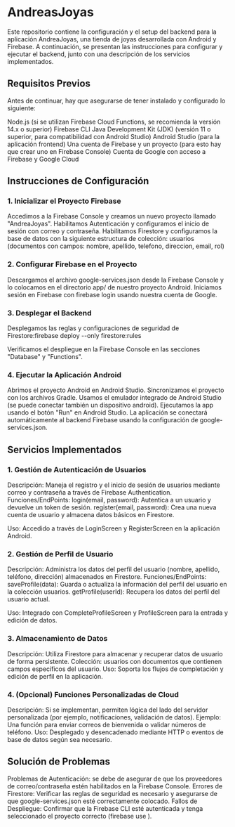 # AndreasJoyas # 

Este repositorio contiene la configuración y el setup del backend para la aplicación AndreaJoyas, una tienda de joyas desarrollada con Android y Firebase. A continuación, se presentan las instrucciones para configurar y ejecutar el backend, junto con una descripción de los servicios implementados.

## Requisitos Previos ##

Antes de continuar, hay que asegurarse de tener instalado y configurado lo siguiente:

Node.js (si se utilizan Firebase Cloud Functions, se recomienda la versión 14.x o superior)
Firebase CLI
Java Development Kit (JDK) (versión 11 o superior, para compatibilidad con Android Studio)
Android Studio (para la aplicación frontend)
Una cuenta de Firebase y un proyecto (para esto hay que crear uno en Firebase Console)
Cuenta de Google con acceso a Firebase y Google Cloud

## Instrucciones de Configuración ##
### 1. Inicializar el Proyecto Firebase ###

Accedimos a la Firebase Console y creamos un nuevo proyecto llamado "AndreaJoyas".
Habilitamos Autenticación y configuramos el inicio de sesión con correo y contraseña.
Habilitamos Firestore y configuramos la base de datos con la siguiente estructura de colección:
usuarios (documentos con campos: nombre, apellido, telefono, direccion, email, rol)


### 2. Configurar Firebase en el Proyecto ###

Descargamos el archivo google-services.json desde la Firebase Console y lo colocamos en el directorio app/ de nuestro proyecto Android.
Iniciamos sesión en Firebase con firebase login usando nuestra cuenta de Google.

### 3. Desplegar el Backend ###

Desplegamos las reglas y configuraciones de seguridad de Firestore:firebase deploy --only firestore:rules

Verificamos el despliegue en la Firebase Console en las secciones "Database" y "Functions".

### 4. Ejecutar la Aplicación Android ###

Abrimos el proyecto Android en Android Studio.
Sincronizamos el proyecto con los archivos Gradle.
Usamos el emulador integrado de Android Studio (se puede conectar también un dispositivo android).
Ejecutamos la app usando el botón "Run" en Android Studio.
La aplicación se conectará automáticamente al backend Firebase usando la configuración de google-services.json.

## Servicios Implementados ##
### 1. Gestión de Autenticación de Usuarios ###

Descripción: Maneja el registro y el inicio de sesión de usuarios mediante correo y contraseña a través de Firebase Authentication.
Funciones/EndPoints:
login(email, password): Autentica a un usuario y devuelve un token de sesión.
register(email, password): Crea una nueva cuenta de usuario y almacena datos básicos en Firestore.


Uso: Accedido a través de LoginScreen y RegisterScreen en la aplicación Android.

### 2. Gestión de Perfil de Usuario ###

Descripción: Administra los datos del perfil del usuario (nombre, apellido, teléfono, dirección) almacenados en Firestore.
Funciones/EndPoints:
saveProfile(data): Guarda o actualiza la información del perfil del usuario en la colección usuarios.
getProfile(userId): Recupera los datos del perfil del usuario actual.


Uso: Integrado con CompleteProfileScreen y ProfileScreen para la entrada y edición de datos.

### 3. Almacenamiento de Datos ###

Descripción: Utiliza Firestore para almacenar y recuperar datos de usuario de forma persistente.
Colección: usuarios con documentos que contienen campos específicos del usuario.
Uso: Soporta los flujos de completación y edición de perfil en la aplicación.

### 4. (Opcional) Funciones Personalizadas de Cloud ###

Descripción: Si se implementan, permiten lógica del lado del servidor personalizada (por ejemplo, notificaciones, validación de datos).
Ejemplo: Una función para enviar correos de bienvenida o validar números de teléfono.
Uso: Desplegado y desencadenado mediante HTTP o eventos de base de datos según sea necesario.

## Solución de Problemas ##

Problemas de Autenticación: se debe de asegurar de que los proveedores de correo/contraseña estén habilitados en la Firebase Console.
Errores de Firestore: Verificar las reglas de seguridad es necesario y asegurarse de que google-services.json esté correctamente colocado.
Fallos de Despliegue: Confirmar que la Firebase CLI esté autenticada y tenga seleccionado el proyecto correcto (firebase use <project-id>).
